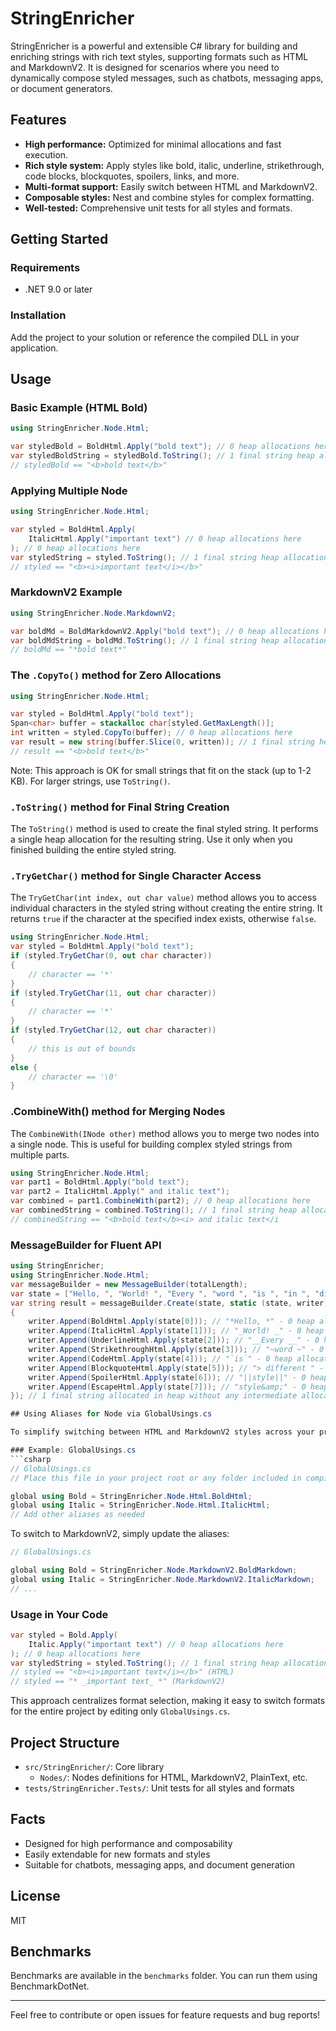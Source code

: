 # StringEnricher

StringEnricher is a powerful and extensible C# library for building and enriching strings with rich text styles, supporting formats such as HTML and MarkdownV2. It is designed for scenarios where you need to dynamically compose styled messages, such as chatbots, messaging apps, or document generators.

## Features
- **High performance:** Optimized for minimal allocations and fast execution.
- **Rich style system:** Apply styles like bold, italic, underline, strikethrough, code blocks, blockquotes, spoilers, links, and more.
- **Multi-format support:** Easily switch between HTML and MarkdownV2.
- **Composable styles:** Nest and combine styles for complex formatting.
- **Well-tested:** Comprehensive unit tests for all styles and formats.

## Getting Started

### Requirements
- .NET 9.0 or later

### Installation
Add the project to your solution or reference the compiled DLL in your application.

## Usage

### Basic Example (HTML Bold)
```csharp
using StringEnricher.Node.Html;

var styledBold = BoldHtml.Apply("bold text"); // 0 heap allocations here
var styledBoldString = styledBold.ToString(); // 1 final string heap allocation here
// styledBold == "<b>bold text</b>"
```

### Applying Multiple Node
```csharp
using StringEnricher.Node.Html;

var styled = BoldHtml.Apply(
    ItalicHtml.Apply("important text") // 0 heap allocations here
); // 0 heap allocations here
var styledString = styled.ToString(); // 1 final string heap allocation here
// styled == "<b><i>important text</i></b>"
```

### MarkdownV2 Example
```csharp
using StringEnricher.Node.MarkdownV2;

var boldMd = BoldMarkdownV2.Apply("bold text"); // 0 heap allocations here
var boldMdString = boldMd.ToString(); // 1 final string heap allocation here
// boldMd == "*bold text*"
```

### The `.CopyTo()` method for Zero Allocations
```csharp
using StringEnricher.Node.Html;

var styled = BoldHtml.Apply("bold text");
Span<char> buffer = stackalloc char[styled.GetMaxLength()];
int written = styled.CopyTo(buffer); // 0 heap allocations here
var result = new string(buffer.Slice(0, written)); // 1 final string heap
// result == "<b>bold text</b>"
```

Note: This approach is OK for small strings that fit on the stack (up to 1-2 KB). For larger strings, use `ToString()`.

### `.ToString()` method for Final String Creation
The `ToString()` method is used to create the final styled string. It performs a single heap allocation for the resulting string.
Use it only when you finished building the entire styled string.

### `.TryGetChar()` method for Single Character Access
The `TryGetChar(int index, out char value)` method allows you to access individual characters in the styled string without creating the entire string. It returns `true` if the character at the specified index exists, otherwise `false`.
```csharp
using StringEnricher.Node.Html;
var styled = BoldHtml.Apply("bold text");
if (styled.TryGetChar(0, out char character))
{
    // character == '*'
}
if (styled.TryGetChar(11, out char character))
{
    // character == '*'
}
if (styled.TryGetChar(12, out char character))
{
    // this is out of bounds
}
else {
    // character == '\0'
}
```

### .CombineWith() method for Merging Nodes
The `CombineWith(INode other)` method allows you to merge two nodes into a single node. This is useful for building complex styled strings from multiple parts.
```csharp
using StringEnricher.Node.Html;
var part1 = BoldHtml.Apply("bold text");
var part2 = ItalicHtml.Apply(" and italic text");
var combined = part1.CombineWith(part2); // 0 heap allocations here
var combinedString = combined.ToString(); // 1 final string heap allocation here
// combinedString == "<b>bold text</b><i> and italic text</i
```

### MessageBuilder for Fluent API
```csharp
using StringEnricher;
using StringEnricher.Node.Html;
var messageBuilder = new MessageBuilder(totalLength);
var state = ["Hello, ", "World! ", "Every ", "word ", "is ", "in ", "different ", "style&"];
var string result = messageBuilder.Create(state, static (state, writer) => 
{
    writer.Append(BoldHtml.Apply(state[0])); // "*Hello, *" - 0 heap allocations here
    writer.Append(ItalicHtml.Apply(state[1])); // "_World! _" - 0 heap allocations here
    writer.Append(UnderlineHtml.Apply(state[2])); // "__Every __" - 0 heap allocations here
    writer.Append(StrikethroughHtml.Apply(state[3])); // "~word ~" - 0 heap allocations here
    writer.Append(CodeHtml.Apply(state[4])); // "`is`" - 0 heap allocations here
    writer.Append(BlockquoteHtml.Apply(state[5])); // "> different " - 0 heap allocations here
    writer.Append(SpoilerHtml.Apply(state[6])); // "||style||" - 0 heap allocations here
    writer.Append(EscapeHtml.Apply(state[7])); // "style&amp;" - 0 heap allocations here
}); // 1 final string allocated in heap without any intermediate allocations

## Using Aliases for Node via GlobalUsings.cs

To simplify switching between HTML and MarkdownV2 styles across your project, you can use C# `using` aliases in a `GlobalUsings.cs` file. This allows you to reference style helpers (like `Bold`, `Italic`, etc.) generically, and change the underlying format by updating just one file.

### Example: GlobalUsings.cs
```csharp
// GlobalUsings.cs
// Place this file in your project root or any folder included in compilation.

global using Bold = StringEnricher.Node.Html.BoldHtml;
global using Italic = StringEnricher.Node.Html.ItalicHtml;
// Add other aliases as needed
```

To switch to MarkdownV2, simply update the aliases:
```csharp
// GlobalUsings.cs

global using Bold = StringEnricher.Node.MarkdownV2.BoldMarkdown;
global using Italic = StringEnricher.Node.MarkdownV2.ItalicMarkdown;
// ...
```

### Usage in Your Code
```csharp
var styled = Bold.Apply(
    Italic.Apply("important text") // 0 heap allocations here
); // 0 heap allocations here
var styledString = styled.ToString(); // 1 final string heap allocation here
// styled == "<b><i>important text</i></b>" (HTML)
// styled == "* _important text_ *" (MarkdownV2)
```

This approach centralizes format selection, making it easy to switch formats for the entire project by editing only `GlobalUsings.cs`.

## Project Structure
- `src/StringEnricher/`: Core library
  - `Nodes/`: Nodes definitions for HTML, MarkdownV2, PlainText, etc.
- `tests/StringEnricher.Tests/`: Unit tests for all styles and formats

## Facts
- Designed for high performance and composability
- Easily extendable for new formats and styles
- Suitable for chatbots, messaging apps, and document generation

## License
MIT

## Benchmarks

Benchmarks are available in the `benchmarks` folder. You can run them using BenchmarkDotNet.

---
Feel free to contribute or open issues for feature requests and bug reports!
